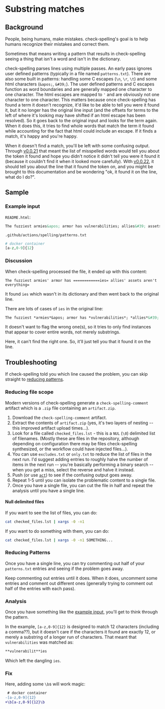 # Substring matches

## Background

People, being humans, make mistakes. check-spelling's goal is to help humans recognize their mistakes and correct them.

Sometimes that means writing a pattern that results in check-spelling seeing a thing that isn't a word and isn't in the dictionary.

check-spelling parses lines using multiple passes. An early pass ignores user defined patterns (typically in a file named `patterns.txt`). There are also some built in patterns: handling some C escapes (`\n`, `\r`, `\t`) and some html characters (`&apos;`, `&#39;`). The user defined patterns and C escapes function as word boundaries and are generally mapped one character to one character. The html escapes are mapped to `'` and are obviously not one character to one character. This matters because once check-spelling has found a term it doesn't recognize, it'd like to be able to tell you were it found it, but it no longer has the original line input (and the offsets for terms to the left of where it's looking may have shifted if an html escape has been resolved). So it goes back to the original input and looks for the term again. When it does this, it tries to find whole words that match the term it found while accounting for the fact that html could include an escape. If it finds a match, it's happy and you're happy.

When it doesn't find a match, you'll be left with some confusing output. Through [v0.0.21](https://github.com/check-spelling/check-spelling/releases/tag/v0.0.21) that meant the list of misspelled words would tell you about the token it found and hope you didn't notice it didn't tell you were it found it (because it couldn't find it when it looked more carefully). With [v0.0.22](https://github.com/check-spelling/check-spelling/releases/tag/v0.0.22), it should tell you about the line that it found the token on, and you might be brought to this documentation and be wondering "ok, it found it on the line, what do I do?".

## Sample

### Example input

`README.html`:
```markdown
The fuzziest armies&apos; armor has vulnerabilities; allies&#39; assets aren't everything.
```

`.github/actions/spelling/patterns.txt`
```perl
# docker container
[a-z,0-9]{12}
```

### Discussion

When check-spelling processed the file, it ended up with this content:
```
The fuzziest armies' armor has ============ies= allies' assets aren't everything=
```

It found `ies` which wasn't in its dictionary and then went back to the original line.

There are lots of cases of `ies` in the original line:

```markdown
The fuzziest *armies*&apos; armor has *vulnerabilities*; *allies*&#39; assets aren't everything.
```

It doesn't want to flag the wrong one(s), so it tries to only find instances that appear to cover entire words, not merely substrings.

Here, it can't find the right one. So, it'll just tell you that it found it on the line.

## Troubleshooting

If check-spelling told you which line caused the problem, you can skip straight to [reducing patterns](#reducing-patterns).

### Reducing file scope

Modern versions of check-spelling generate a `check-spelling-comment` artifact which is a `.zip` file containing an `artifact.zip`.

1. Download the `check-spelling-comment` artifact.
2. Extract the contents of `artifact.zip` (yes, it's two layers of nesting -- this improved artifact upload times...).
3. Look for a file called `checked_files.lst` - this is a `NUL` (`\0`) delimited list of filenames. (Mostly these are files in the repository, although depending on configuration there may be files check-spelling synthesized, or the workflow could have injected files...).
4. You can use `excludes.txt` or `only.txt` to reduce the list of files in the next run. I'd suggest adding entries to roughly halve the number of items in the next run -- you're basically performing a binary search -- when you get a miss, select the reverse and halve it instead.
5. Push (or use [`act`](https://github.com/nektos/act)) to see if the confusing output goes away.
6. Repeat 1-5 until you can isolate the problematic content to a single file.
7. Once you have a single file, you can cut the file in half and repeat the analysis until you have a single line.

#### Null delimited files

If you want to see the list of files, you can do:

```sh
cat checked_files.lst | xargs -0 -n1
```

If you want to do something with them, you can do:
```sh
cat checked_files.lst | xargs -0 -n1 SOMETHING...
```


### Reducing Patterns

Once you have a single line, you can try commenting out half of your `patterns.txt` entries and seeing if the problem goes away.

Keep commenting out entries until it does. When it does, uncomment some entries and comment out different ones (generally trying to comment out half of the entries with each pass).

### Analysis

Once you have something like the [example input](#example-input), you'll get to think through the pattern.

In the example, `[a-z,0-9]{12}` is designed to match 12 characters (including a comma??), but it doesn't care if the characters it found are exactly 12, or merely a substring of a longer run of characters. That meant that `vulnerabilities` was matched as:

```markdown
**vulnerabilit**ies
```

Which left the dangling `ies`.

### Fix

Here, adding some `\b`s will work magic:

```diff
 # docker container
-[a-z,0-9]{12}
+\b[a-z,0-9]{12}\b
```
